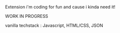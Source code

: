 Extension i'm coding for fun and cause i kinda need it! 

WORK IN PROGRESS

vanilla techstack : Javascript, HTML/CSS, JSON
